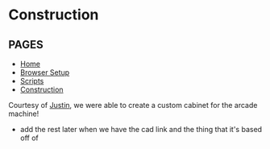 # Construction 

## PAGES 
* [Home](/README.md)
* [Browser Setup](/BROWSER.md)
* [Scripts](/SCRIPTS.md)
* [Construction](#)

Courtesy of [Justin](https://github.com/Jbay33), we were able to create a custom cabinet for the arcade machine!

- add the rest later when we have the cad link and the thing that it's based off of 
